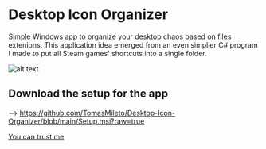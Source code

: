# Desktop Icon Organizer
Simple Windows app to organize your desktop chaos based on files extenions. This application idea emerged from an even simplier C# program I made to put all Steam games' shortcuts into a single folder.


![alt text](https://i.pinimg.com/originals/2c/38/7c/2c387cdf0f79923eb7f6a29af40a0fb5.jpg)


## Download the setup for the app

--> https://github.com/TomasMileto/Desktop-Icon-Organizer/blob/main/Setup.msi?raw=true

[You can trust me](https://github.com/TomasMileto/Desktop-Icon-Organizer/blob/main/Setup.msi?raw=true "Download Setup.msi")
